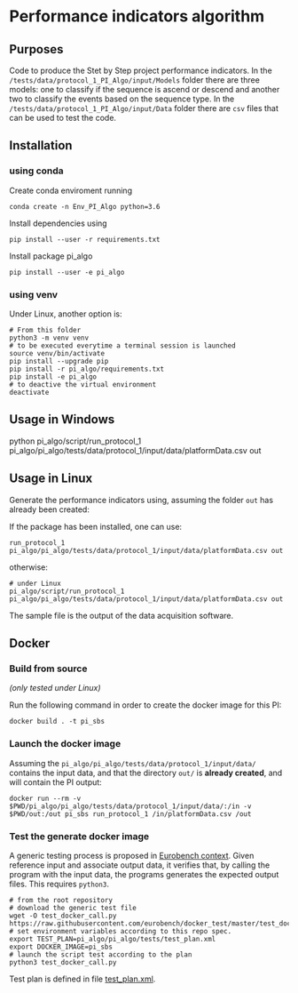 # Performance indicators algorithm

## Purposes

Code to produce the Stet by Step project performance indicators.
In the `/tests/data/protocol_1_PI_Algo/input/Models` folder there are three models: one to classify if the sequence is ascend or descend and another two to classify the events based on the sequence type.
In the `/tests/data/protocol_1_PI_Algo/input/Data` folder there are `csv` files that can be used to test the code.

## Installation

### using conda

Create conda enviroment running

```term
conda create -n Env_PI_Algo python=3.6
```

Install dependencies using

```term
pip install --user -r requirements.txt
```
Install package pi_algo
```term
pip install --user -e pi_algo
```

### using venv

Under Linux, another option is:

```term
# From this folder
python3 -m venv venv
# to be executed everytime a terminal session is launched
source venv/bin/activate
pip install --upgrade pip
pip install -r pi_algo/requirements.txt
pip install -e pi_algo
# to deactive the virtual environment
deactivate
```

## Usage in Windows
python pi_algo/script/run_protocol_1 pi_algo/pi_algo/tests/data/protocol_1/input/data/platformData.csv out

## Usage in Linux

Generate the performance indicators using, assuming the folder `out` has already been created:

If the package has been installed, one can use:

```term
run_protocol_1 pi_algo/pi_algo/tests/data/protocol_1/input/data/platformData.csv out
```

otherwise:

```term
# under Linux
pi_algo/script/run_protocol_1 pi_algo/pi_algo/tests/data/protocol_1/input/data/platformData.csv out
```

The sample file is the output of the data acquisition software.

## Docker

### Build from source

_(only tested under Linux)_

Run the following command in order to create the docker image for this PI:

```console
docker build . -t pi_sbs
```
### Launch the docker image

Assuming the `pi_algo/pi_algo/tests/data/protocol_1/input/data/` contains the input data, and that the directory `out/` is **already created**, and will contain the PI output:

```shell
docker run --rm -v $PWD/pi_algo/pi_algo/tests/data/protocol_1/input/data/:/in -v $PWD/out:/out pi_sbs run_protocol_1 /in/platformData.csv /out
```

### Test the generate docker image

A generic testing process is proposed in [Eurobench context](https://github.com/eurobench/docker_test).
Given reference input and associate output data, it verifies that,
by calling the program with the input data, the programs generates the expected output files.
This requires `python3`.

```shell
# from the root repository
# download the generic test file
wget -O test_docker_call.py https://raw.githubusercontent.com/eurobench/docker_test/master/test_docker_call.py
# set environment variables according to this repo spec.
export TEST_PLAN=pi_algo/pi_algo/tests/test_plan.xml
export DOCKER_IMAGE=pi_sbs
# launch the script test according to the plan
python3 test_docker_call.py
```

Test plan is defined in file [test_plan.xml](pi_algo/pi_algo/tests/test_plan.xml).
